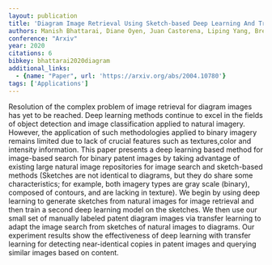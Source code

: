 ```yaml
---
layout: publication
title: 'Diagram Image Retrieval Using Sketch-based Deep Learning And Transfer Learning'
authors: Manish Bhattarai, Diane Oyen, Juan Castorena, Liping Yang, Brendt Wohlberg
conference: "Arxiv"
year: 2020
citations: 6
bibkey: bhattarai2020diagram
additional_links:
  - {name: "Paper", url: 'https://arxiv.org/abs/2004.10780'}
tags: ['Applications']
---
```

Resolution of the complex problem of image retrieval for diagram images has
yet to be reached. Deep learning methods continue to excel in the fields of
object detection and image classification applied to natural imagery. However,
the application of such methodologies applied to binary imagery remains limited
due to lack of crucial features such as textures,color and intensity
information. This paper presents a deep learning based method for image-based
search for binary patent images by taking advantage of existing large natural
image repositories for image search and sketch-based methods (Sketches are not
identical to diagrams, but they do share some characteristics; for example,
both imagery types are gray scale (binary), composed of contours, and are
lacking in texture).
  We begin by using deep learning to generate sketches from natural images for
image retrieval and then train a second deep learning model on the sketches. We
then use our small set of manually labeled patent diagram images via transfer
learning to adapt the image search from sketches of natural images to diagrams.
Our experiment results show the effectiveness of deep learning with transfer
learning for detecting near-identical copies in patent images and querying
similar images based on content.
